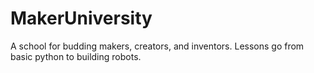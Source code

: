# MakerUniversity
A school for budding makers, creators, and inventors. Lessons go from basic python to building robots. 
